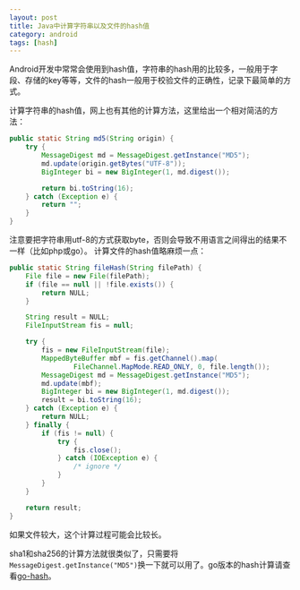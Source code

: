 ```yaml
---
layout: post
title: Java中计算字符串以及文件的hash值
category: android
tags: [hash]
---
```


Android开发中常常会使用到hash值，字符串的hash用的比较多，一般用于字段、存储的key等等，文件的hash一般用于校验文件的正确性，记录下最简单的方式。
 <!-- more -->
计算字符串的hash值，网上也有其他的计算方法，这里给出一个相对简洁的方法：
```java
public static String md5(String origin) {
	try {
		MessageDigest md = MessageDigest.getInstance("MD5");
		md.update(origin.getBytes("UTF-8"));
		BigInteger bi = new BigInteger(1, md.digest());

		return bi.toString(16);
	} catch (Exception e) {
		return "";
	}
}
```
注意要把字符串用utf-8的方式获取byte，否则会导致不用语言之间得出的结果不一样（比如php或go）。
计算文件的hash值略麻烦一点：
```java
public static String fileHash(String filePath) {
	File file = new File(filePath);
	if (file == null || !file.exists()) {
		return NULL;
	}

	String result = NULL;
	FileInputStream fis = null;

	try {
		fis = new FileInputStream(file);
		MappedByteBuffer mbf = fis.getChannel().map(
				FileChannel.MapMode.READ_ONLY, 0, file.length());
		MessageDigest md = MessageDigest.getInstance("MD5");
		md.update(mbf);
		BigInteger bi = new BigInteger(1, md.digest());
		result = bi.toString(16);
	} catch (Exception e) {
		return NULL;
	} finally {
		if (fis != null) {
			try {
				fis.close();
			} catch (IOException e) {
				/* ignore */
			}
		}
	}

	return result;
}
```
如果文件较大，这个计算过程可能会比较长。

sha1和sha256的计算方法就很类似了，只需要将`MessageDigest.getInstance("MD5")`换一下就可以用了。go版本的hash计算请查看[go-hash][1]。

[1]: http://coolerfall.com/go/golang-hash